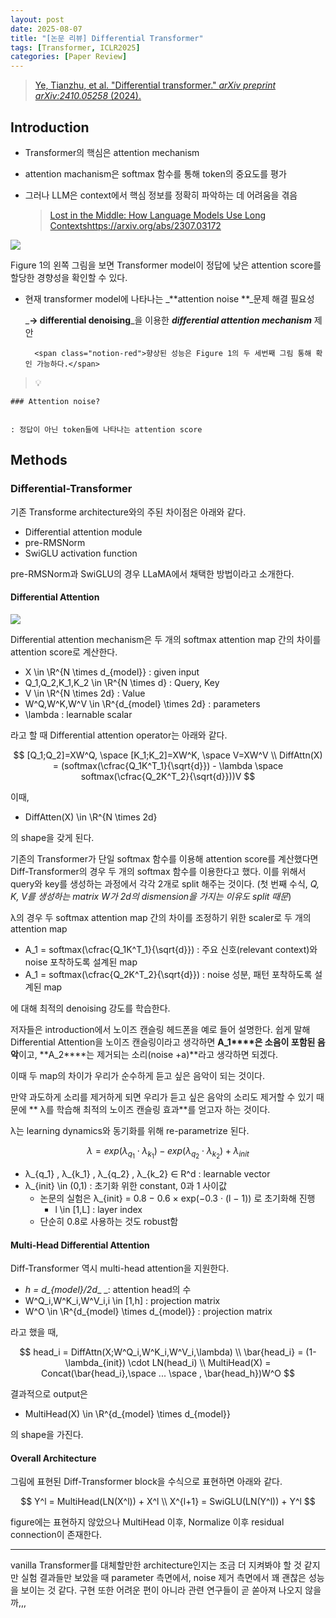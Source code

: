 ```yaml
---
layout: post
date: 2025-08-07
title: "[논문 리뷰] Differential Transformer"
tags: [Transformer, ICLR2025]
categories: [Paper Review]
---
```


> [Ye, Tianzhu, et al. "Differential transformer." ](https://arxiv.org/abs/2410.05258)[_arXiv preprint arXiv:2410.05258_](https://arxiv.org/abs/2410.05258)[ (2024).](https://arxiv.org/abs/2410.05258)



## Introduction

- Transformer의 핵심은 attention mechanism
- attention machanism은 softmax 함수를 통해 token의 중요도를 평가
- 그러나 LLM은 context에서 핵심 정보를 정확히 파악하는 데 어려움을 겪음

	> [Lost in the Middle: How Language Models Use Long Contextshttps://arxiv.org/abs/2307.03172](https://arxiv.org/abs/2307.03172)


![](https://prod-files-secure.s3.us-west-2.amazonaws.com/542b861c-36a8-4051-84e5-8804b6728dba/9083ea56-691a-4752-ae26-47f403431ac8/image.png?X-Amz-Algorithm=AWS4-HMAC-SHA256&X-Amz-Content-Sha256=UNSIGNED-PAYLOAD&X-Amz-Credential=ASIAZI2LB466XWX2SACK%2F20250820%2Fus-west-2%2Fs3%2Faws4_request&X-Amz-Date=20250820T041107Z&X-Amz-Expires=3600&X-Amz-Security-Token=IQoJb3JpZ2luX2VjEIT%2F%2F%2F%2F%2F%2F%2F%2F%2F%2FwEaCXVzLXdlc3QtMiJIMEYCIQCNP2wj8Diq%2BGqtIjZ1v%2FbErU9ft6FcE5eEYyoWQzNtOAIhAOAzqvL7grokRQOGSya4k1TkX4gA8OYq%2B73Mu%2B0jszV8KogECM3%2F%2F%2F%2F%2F%2F%2F%2F%2F%2FwEQABoMNjM3NDIzMTgzODA1IgzPhsupnzi%2BYsTclQYq3AMwZ8bPVFTDY3eFJYfbYexFc2ldkktCC%2Fgog9OeIvPvNrzeZhvACBq%2FTbwfHgWZrQHNdFaDYm3dKsifdF8X580qxnR54RxJQTlH%2F8ask%2BWaxOyJpBQt0MAsnuUIa8NcETvEwnjdlg6A%2BuypUTX1Seq7v0MQrUAgAPF88ez1EtVUQi98FxIen%2BesEYJsxAQ2jL1wM9cmmNtqJt97w99nAuO%2Belnb26NCHWsK6JH8uFwtfue0OPEvnhxMv%2BRv8u%2BJbyTFtohWf9DYSAeGr5OeD5U0M7R3HjmevVBzGzI7JRBqJseRlx8gz%2B3JG7tFwXMOTU3qfWaO8gwoN4CjsIac0yifO%2FQLXoMdSbm9ws9iIe2yWcrSmBdBPsRTvWfeNgBKn6JLRHy80oorpCY78903K7WItz2ZHkJd6ETQJGh1oiwPaR1ak3xdDE4T3zV1WNnWVYR3F8n%2B%2B7%2FQ%2B7eWhBn97n1hTNh%2FWZXeuBr0XVam9%2B55NFAhBn%2FUvaJJ3yoP%2F0NO6PBkY2RYwab7SoZJ4rRHHj4Rv00lO1a8VUigSLN0Cbp%2B7FWkOepP5N37kDdXu4X9V4yS%2B3HZwNa%2BZGYz3VLXaa4RC1L0hJm9v5ejQo0e9QGcQqhLMdqtv6Bm2bpiVDDAipXFBjqkAXhCtyLId696qUmk%2FgD66%2BVgjmmhai04%2Fi1luMEBucjnyb0vKCG7lslSi%2BvP%2Bft0L%2BZV4dTlNuDdCifx8pG7vLJ9WmnEko%2FC1d3bbfUS7A23AfKK4YnBaA%2BwiNwzozx8MgBlQtqugd87smt4oKvtj%2BufPfLP0GagTjJuWT%2FFF3vKVuH34rywId8yQuuj%2FrzHGK%2FaEKD%2Fv9VjnkOTj3LJRh5%2Fnjl2&X-Amz-Signature=3bccf30ef6a9e795ce22927621f8731a34fd9a07730bc8c8da310a281c0ba312&X-Amz-SignedHeaders=host&x-amz-checksum-mode=ENABLED&x-id=GetObject)


Figure 1의 왼쪽 그림을 보면 Transformer model이 정답에 낮은 attention score를 할당한 경향성을 확인할 수 있다.

- 현재 transformer model에 나타나는 _**attention noise **_문제 해결 필요성

	_**→ differential denoising**_을 이용한 _**differential attention mechanism**_ 제안


		<span class="notion-red">향상된 성능은 Figure 1의 두 세번째 그림 통해 확인 가능하다.</span>


> 💡 


	### Attention noise?


	: 정답이 아닌 token들에 나타나는 attention score



## Methods



### Differential-Transformer


기존 Transforme architecture와의 주된 차이점은 아래와 같다.

- Differential attention module
- pre-RMSNorm
- SwiGLU activation function

pre-RMSNorm과 SwiGLU의 경우 LLaMA에서 채택한 방법이라고 소개한다.



#### Differential Attention


![](https://prod-files-secure.s3.us-west-2.amazonaws.com/542b861c-36a8-4051-84e5-8804b6728dba/116d70b2-1963-4810-9167-f4c7d8a06e8f/image.png?X-Amz-Algorithm=AWS4-HMAC-SHA256&X-Amz-Content-Sha256=UNSIGNED-PAYLOAD&X-Amz-Credential=ASIAZI2LB466XWX2SACK%2F20250820%2Fus-west-2%2Fs3%2Faws4_request&X-Amz-Date=20250820T041107Z&X-Amz-Expires=3600&X-Amz-Security-Token=IQoJb3JpZ2luX2VjEIT%2F%2F%2F%2F%2F%2F%2F%2F%2F%2FwEaCXVzLXdlc3QtMiJIMEYCIQCNP2wj8Diq%2BGqtIjZ1v%2FbErU9ft6FcE5eEYyoWQzNtOAIhAOAzqvL7grokRQOGSya4k1TkX4gA8OYq%2B73Mu%2B0jszV8KogECM3%2F%2F%2F%2F%2F%2F%2F%2F%2F%2FwEQABoMNjM3NDIzMTgzODA1IgzPhsupnzi%2BYsTclQYq3AMwZ8bPVFTDY3eFJYfbYexFc2ldkktCC%2Fgog9OeIvPvNrzeZhvACBq%2FTbwfHgWZrQHNdFaDYm3dKsifdF8X580qxnR54RxJQTlH%2F8ask%2BWaxOyJpBQt0MAsnuUIa8NcETvEwnjdlg6A%2BuypUTX1Seq7v0MQrUAgAPF88ez1EtVUQi98FxIen%2BesEYJsxAQ2jL1wM9cmmNtqJt97w99nAuO%2Belnb26NCHWsK6JH8uFwtfue0OPEvnhxMv%2BRv8u%2BJbyTFtohWf9DYSAeGr5OeD5U0M7R3HjmevVBzGzI7JRBqJseRlx8gz%2B3JG7tFwXMOTU3qfWaO8gwoN4CjsIac0yifO%2FQLXoMdSbm9ws9iIe2yWcrSmBdBPsRTvWfeNgBKn6JLRHy80oorpCY78903K7WItz2ZHkJd6ETQJGh1oiwPaR1ak3xdDE4T3zV1WNnWVYR3F8n%2B%2B7%2FQ%2B7eWhBn97n1hTNh%2FWZXeuBr0XVam9%2B55NFAhBn%2FUvaJJ3yoP%2F0NO6PBkY2RYwab7SoZJ4rRHHj4Rv00lO1a8VUigSLN0Cbp%2B7FWkOepP5N37kDdXu4X9V4yS%2B3HZwNa%2BZGYz3VLXaa4RC1L0hJm9v5ejQo0e9QGcQqhLMdqtv6Bm2bpiVDDAipXFBjqkAXhCtyLId696qUmk%2FgD66%2BVgjmmhai04%2Fi1luMEBucjnyb0vKCG7lslSi%2BvP%2Bft0L%2BZV4dTlNuDdCifx8pG7vLJ9WmnEko%2FC1d3bbfUS7A23AfKK4YnBaA%2BwiNwzozx8MgBlQtqugd87smt4oKvtj%2BufPfLP0GagTjJuWT%2FFF3vKVuH34rywId8yQuuj%2FrzHGK%2FaEKD%2Fv9VjnkOTj3LJRh5%2Fnjl2&X-Amz-Signature=025ac585f080ac21567f6fc7ea4faef0018440433b50bacfda19127ed298fd72&X-Amz-SignedHeaders=host&x-amz-checksum-mode=ENABLED&x-id=GetObject)


Differential attention mechanism은 두 개의 softmax attention map 간의 차이를 attention score로 계산한다.

- X \in \R^{N \times d\_{model}} : given input
- Q\_1,Q\_2,K\_1,K\_2 \in \R^{N \times d} : Query, Key
- V \in \R^{N \times 2d} : Value
- W^Q,W^K,W^V \in \R^{d\_{model} \times 2d} : parameters
- \lambda : learnable scalar

라고 할 때 Differential attention operator는 아래와 같다.


$$
[Q_1;Q_2]=XW^Q, \space [K_1;K_2]=XW^K, \space V=XW^V \\
DiffAttn(X) = (softmax(\cfrac{Q_1K^T_1}{\sqrt{d}}) - \lambda \space softmax(\cfrac{Q_2K^T_2}{\sqrt{d}}))V
$$


이때,

- DiffAtten(X) \in \R^{N \times 2d}

의 shape을 갖게 된다.


기존의 Transformer가 단일 softmax 함수를 이용해 attention score를 계산했다면 Diff-Transformer의 경우 두 개의 softmax 함수를 이용한다고 했다. 이를 위해서 query와 key를 생성하는 과정에서 각각 2개로 split 해주는 것이다. <span class="notion-red">(첫 번째 수식, </span><span class="notion-red">_Q, K, V를 생성하는 matrix W가 2d의 dismension을 가지는 이유도 split 때문_</span><span class="notion-red">)</span>


 λ의 경우 두 softmax attention map 간의 차이를 조정하기 위한 scaler로 두 개의 attention map

- A\_1 = softmax(\cfrac{Q\_1K^T\_1}{\sqrt{d}}) : 주요 신호(relevant context)와 noise 포착하도록 설계된 map
- A\_1 = softmax(\cfrac{Q\_2K^T\_2}{\sqrt{d}}) : noise 성분, 패턴 포착하도록 설계된 map 

에 대해 최적의 denoising 강도를 학습한다.


저자들은 introduction에서 노이즈 캔슬링 헤드폰을 예로 들어 설명한다. 쉽게 말해 Differential Attention을 노이즈 캔슬링이라고 생각하면 **A\_1****은 소음이 포함된 음악**이고, **A\_2****는 제거되는 소리(noise +a)**라고 생각하면 되겠다. 


이때 두 map의 차이가 우리가 순수하게 듣고 싶은 음악이 되는 것이다. 


만약 과도하게 소리를 제거하게 되면 우리가 듣고 싶은 음악의 소리도 제거할 수 있기 때문에 ** λ를 학습해 최적의 노이즈 캔슬링 효과**를 얻고자 하는 것이다.


λ는 learning dynamics와 동기화를 위해 re-parametrize 된다.


$$
\lambda = exp(\lambda_{q_1} \cdot \lambda_{k_1}) - exp(\lambda_{q_2} \cdot \lambda_{k_2}) + \lambda_{init}
$$

- λ\_{q\_1} , λ\_{k\_1} , λ\_{q\_2} , λ\_{k\_2} ∈ R^d : learnable vector
- λ\_{init} \in (0,1) : 초기화 위한 constant, 0과 1 사이값
	- 논문의 실험은 λ\_{init} = 0.8 − 0.6 × exp(−0.3 · (l − 1)) 로 초기화해 진행
		- l \in [1,L] : layer index
	- 단순히 0.8로 사용하는 것도 robust함


#### **Multi-Head Differential Attention**


Diff-Transformer 역시 multi-head attention을 지원한다.

- _h = d\_{model}/2d__ _: attention head의 수
- W^Q\_i,W^K\_i,W^V\_i,i \in [1,h] : projection matrix
- W^O \in \R^{d\_{model} \times d\_{model}} : projection matrix

라고 했을 때,


$$
head_i = DiffAttn(X;W^Q_i,W^K_i,W^V_i,\lambda) \\
\bar{head_i} = (1-\lambda_{init}) \cdot LN(head_i) \\
MultiHead(X) = Concat(\bar{head_i},\space ... \space , \bar{head_h})W^O
$$


결과적으로 output은

- MultiHead(X) \in \R^{d\_{model} \times d\_{model}}

의 shape을 가진다.



#### Overall Architecture


그림에 표현된 Diff-Transformer block을 수식으로 표현하면 아래와 같다.


$$
Y^l = MultiHead(LN(X^l)) + X^l \\
X^{l+1} = SwiGLU(LN(Y^l)) + Y^l
$$


figure에는 표현하지 않았으나 MultiHead 이후, Normalize 이후 residual connection이 존재한다.


---


vanilla Transformer를 대체할만한 architecture인지는 조금 더 지켜봐야 할 것 같지만 실험 결과들만 보았을 때 parameter 측면에서, noise 제거 측면에서 꽤 괜찮은 성능을 보이는 것 같다. 구현 또한 어려운 편이 아니라 관련 연구들이 곧 쏟아져 나오지 않을까,,,

